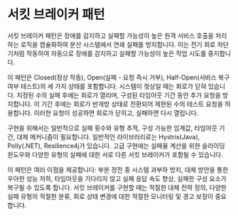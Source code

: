 # 서킷 브레이커 패턴

서킷 브레이커 패턴은 장애를 감지하고 실패할 가능성이 높은 원격 서비스 호출을 처리하는 로직을 캡슐화하여 분산 시스템에서 연쇄 실패를 방지합니다. 이는 전기 회로 차단기처럼 작동하여 자동으로 장애를 감지하고 실패할 가능성이 높은 작업 시도를 중지합니다.

이 패턴은 Closed(정상 작동), Open(실패 - 요청 즉시 거부), Half-Open(서비스 복구 여부 테스트)의 세 가지 상태를 포함합니다. 시스템이 정상일 때는 회로가 닫혀 있습니다. 지정된 수의 실패 후에는 회로가 열리며, 구성된 타임아웃 기간 동안 추가 요청을 방지합니다. 이 기간 후에는 회로가 반개방 상태로 전환되어 제한된 수의 테스트 요청을 허용합니다. 이러한 요청이 성공하면 회로가 닫히고, 실패하면 다시 열립니다.

구현을 위해서는 일반적으로 실패 횟수와 유형 추적, 구성 가능한 임계값, 타임아웃 기간, 대체 메커니즘이 필요합니다. 일반적인 라이브러리로는 Hystrix(Java), Polly(.NET), Resilience4j가 있습니다. 고급 구현에는 실패율 계산을 위한 슬라이딩 윈도우와 다양한 유형의 실패에 대한 서로 다른 서킷 브레이커가 포함될 수 있습니다.

이 패턴은 여러 이점을 제공합니다: 부분 정전 중 시스템 과부하 방지, 대체 방안을 통한 우아한 성능 저하, 타임아웃을 기다리지 않고 실패 응답 속도 향상, 실패한 구성 요소가 복구될 수 있도록 합니다. 서킷 브레이커를 구현할 때는 적절한 대체 전략 정의, 다양한 실패 유형의 적절한 분류, 회로 상태 변경에 대한 적절한 모니터링 및 경고 보장이 중요합니다.